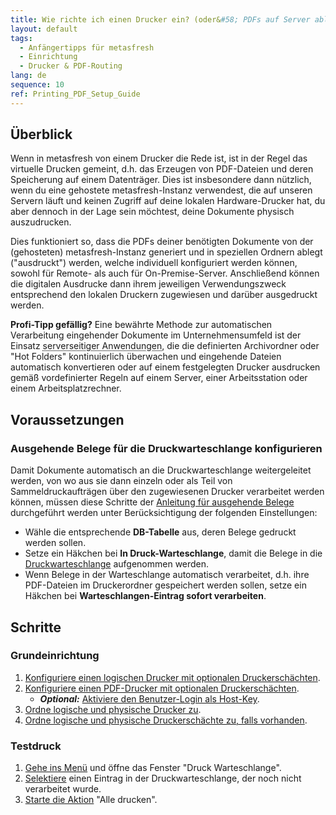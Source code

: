 ```yaml
---
title: Wie richte ich einen Drucker ein? (oder&#58; PDFs auf Server ablegen)
layout: default
tags:
  - Anfängertipps für metasfresh
  - Einrichtung
  - Drucker & PDF-Routing
lang: de
sequence: 10
ref: Printing_PDF_Setup_Guide
---
```


## Überblick
Wenn in metasfresh von einem Drucker die Rede ist, ist in der Regel das virtuelle Drucken gemeint, d.h. das Erzeugen von PDF-Dateien und deren Speicherung auf einem Datenträger. Dies ist insbesondere dann nützlich, wenn du eine gehostete metasfresh-Instanz verwendest, die auf unseren Servern läuft und keinen Zugriff auf deine lokalen Hardware-Drucker hat, du aber dennoch in der Lage sein möchtest, deine Dokumente physisch auszudrucken.

Dies funktioniert so, dass die PDFs deiner benötigten Dokumente von der (gehosteten) metasfresh-Instanz generiert und in speziellen Ordnern ablegt ("ausdruckt") werden, welche individuell konfiguriert werden können, sowohl für Remote- als auch für On-Premise-Server. Anschließend können die digitalen Ausdrucke dann ihrem jeweiligen Verwendungszweck entsprechend den lokalen Druckern zugewiesen und darüber ausgedruckt werden.

**Profi-Tipp gefällig?** Eine bewährte Methode zur automatischen Verarbeitung eingehender Dokumente im Unternehmensumfeld ist der Einsatz <abbr title="z.B. FolderMill, e-FileWatcher">serverseitiger Anwendungen</abbr>, die die definierten Archivordner oder "Hot Folders" kontinuierlich überwachen und eingehende Dateien automatisch konvertieren oder auf einem festgelegten Drucker ausdrucken gemäß vordefinierter Regeln auf einem Server, einer Arbeitsstation oder einem Arbeitsplatzrechner.

## Voraussetzungen

### Ausgehende Belege für die Druckwarteschlange konfigurieren
Damit Dokumente automatisch an die Druckwarteschlange weitergeleitet werden, von wo aus sie dann einzeln oder als Teil von Sammeldruckaufträgen über den zugewiesenen Drucker verarbeitet werden können, müssen diese Schritte der [Anleitung für ausgehende Belege](Ausgehende_Belege_Konfig) durchgeführt werden unter Berücksichtigung der folgenden Einstellungen:
- Wähle die entsprechende **DB-Tabelle** aus, deren Belege gedruckt werden sollen.
- Setze ein Häkchen bei **In Druck-Warteschlange**, damit die Belege in die [Druckwarteschlange](Menu) aufgenommen werden.
- Wenn Belege in der Warteschlange automatisch verarbeitet, d.h. ihre PDF-Dateien im Druckerordner gespeichert werden sollen, setze ein Häkchen bei **Warteschlangen-Eintrag sofort verarbeiten**.

## Schritte

### Grundeinrichtung
1. [Konfiguriere einen logischen Drucker mit optionalen Druckerschächten](Logischer_Drucker_Einrichtung_WebUI).
1. [Konfiguriere einen PDF-Drucker mit optionalen Druckerschächten](PDF_Drucker_Konfiguration_WebUI).
    - ***Optional:*** [Aktiviere den Benutzer-Login als Host-Key](Benutzerlogin_als_HostKey_für_Drucken_aktivieren).
1. [Ordne logische und physische Drucker zu](Zuordnung_logische_und_physische_Drucker).
1. [Ordne logische und physische Druckerschächte zu, falls vorhanden](Zuordnung_logische_und_physische_Druckerschaechte).

### <a name="testdruck">Testdruck</a>
1. [Gehe ins Menü](Menu) und öffne das Fenster "Druck Warteschlange".
1. [Selektiere](AuswahlBelege) einen Eintrag in der Druckwarteschlange, der noch nicht verarbeitet wurde.
1. [Starte die Aktion](AktionStarten#aktionsmenue) "Alle drucken".

